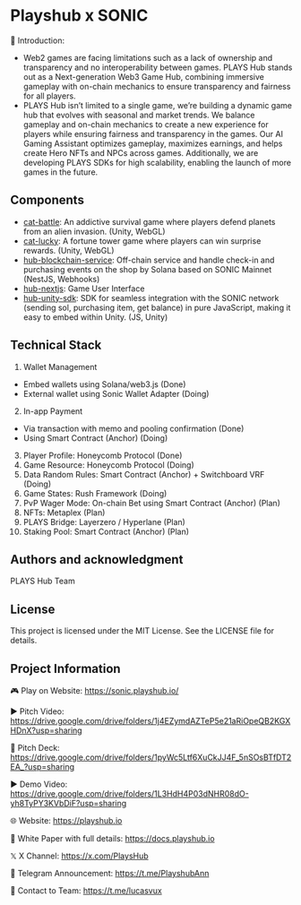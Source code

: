 # Playshub x SONIC

🚀 Introduction: 

- Web2 games are facing limitations such as a lack of ownership and transparency and no interoperability between games. PLAYS Hub stands out as a Next-generation Web3 Game Hub, combining immersive gameplay with on-chain mechanics to ensure transparency and fairness for all players.
- PLAYS Hub isn’t limited to a single game, we’re building a dynamic game hub that evolves with seasonal and market trends. We balance gameplay and on-chain mechanics to create a new experience for players while ensuring fairness and transparency in the games.
Our AI Gaming Assistant optimizes gameplay, maximizes earnings, and helps create Hero NFTs and NPCs across games. Additionally, we are developing PLAYS SDKs for high scalability, enabling the launch of more games in the future.


## Components

- [cat-battle](./cat-battle/README.md): An addictive survival game where players defend planets from an alien invasion. (Unity, WebGL)
- [cat-lucky](./cat-lucky/README.md): A fortune tower game where players can win surprise rewards. (Unity, WebGL)
- [hub-blockchain-service](./hub-blockchain-service/README.md): Off-chain service and handle check-in and purchasing events on the shop by Solana based on SONIC Mainnet (NestJS, Webhooks)
- [hub-nextjs](./hub-nextjs/README.md): Game User Interface
- [hub-unity-sdk](./hub-unity-sdk//README.md): SDK for seamless integration with the SONIC network (sending sol, purchasing item, get balance) in pure JavaScript, making it easy to embed within Unity. (JS, Unity)

## Technical Stack

1. Wallet Management
- Embed wallets using Solana/web3.js (Done)
- External wallet using Sonic Wallet Adapter (Doing)
2. In-app Payment
- Via transaction with memo and pooling confirmation (Done)
- Using Smart Contract (Anchor) (Doing)
3. Player Profile: Honeycomb Protocol (Done)
4. Game Resource: Honeycomb Protocol (Doing)
5. Data Random Rules: Smart Contract (Anchor) + Switchboard VRF (Doing)
6. Game States: Rush Framework (Doing)
7. PvP Wager Mode: On-chain Bet using Smart Contract (Anchor) (Plan)
8. NFTs: Metaplex (Plan)
9. PLAYS Bridge: Layerzero / Hyperlane (Plan)
10. Staking Pool: Smart Contract (Anchor) (Plan)

## Authors and acknowledgment

PLAYS Hub Team

## License

This project is licensed under the MIT License. See the LICENSE file for details.

## Project Information

🎮 Play on Website: https://sonic.playshub.io/

▶️ Pitch Video: https://drive.google.com/drive/folders/1j4EZymdAZTeP5e21aRiOpeQB2KGXHDnX?usp=sharing

📝 Pitch Deck: https://drive.google.com/drive/folders/1pyWc5Ltf6XuCkJJ4F_5nSOsBTfDT2EA_?usp=sharing

▶️ Demo Video: https://drive.google.com/drive/folders/1L3HdH4P03dNHR08dO-yh8TyPY3KVbDiF?usp=sharing

🌐 Website: https://playshub.io

📝 White Paper with full details: https://docs.playshub.io

𝕏 X Channel: https://x.com/PlaysHub

📢 Telegram Announcement: https://t.me/PlayshubAnn

📩 Contact to Team: https://t.me/lucasvux
